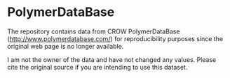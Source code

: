 # PolymerDataBase
The repository contains data from CROW PolymerDataBase (http://www.polymerdatabase.com/) for reproducibility purposes since the original web page is no longer available.

I am not the owner of the data and have not changed any values. Please cite the original source if you are intending to use this dataset.
